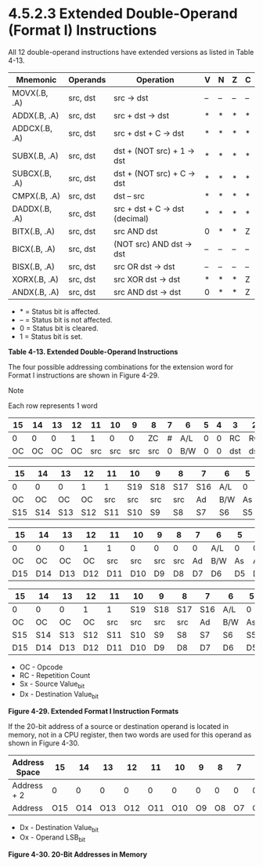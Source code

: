 # 4.5.2.3 Extended Double-Operand (Format I) Instructions

All 12 double-operand instructions have extended versions as listed in Table 4-13.

<a id="table-4-13"></a>

| Mnemonic     | Operands | Operation                       |  V  |  N  |  Z  |  C  |
| ------------ | -------- | ------------------------------- | --- | --- | --- | --- |
| MOVX(.B, .A)  | src, dst  | src → dst                     | –   | –   | –   | –   |
| ADDX(.B, .A)  | src, dst  | src + dst → dst               | \*  | \*  | \*  | \*  |
| ADDCX(.B, .A) | src, dst  | src + dst + C → dst           | \*  | \*  | \*  | \*  |
| SUBX(.B, .A)  | src, dst  | dst + (NOT src) + 1 → dst     | \*  | \*  | \*  | \*  |
| SUBCX(.B, .A) | src, dst  | dst + (NOT src) + C → dst     | \*  | \*  | \*  | \*  |
| CMPX(.B, .A)  | src, dst  | dst – src                     | \*  | \*  | \*  | \*  |
| DADDX(.B, .A) | src, dst  | src + dst + C → dst (decimal) | \*  | \*  | \*  | \*  |
| BITX(.B, .A)  | src, dst  | src AND dst                   | 0   | \*  | \*  | Z   |
| BICX(.B, .A)  | src, dst  | (NOT src) AND dst → dst       | –   | –   | –   | –   |
| BISX(.B, .A)  | src, dst  | src OR dst → dst              | –   | –   | –   | –   |
| XORX(.B, .A)  | src, dst  | src XOR dst → dst             | \*  | \*  | \*  | Z   |
| ANDX(.B, .A)  | src, dst  | src AND dst → dst             | 0   | \*  | \*  | Z   |

- \* = Status bit is affected.
- – = Status bit is not affected.
- 0 = Status bit is cleared.
- 1 = Status bit is set.

**Table 4-13. Extended Double-Operand Instructions**

The four possible addressing combinations for the extension word for Format I instructions are shown in Figure 4-29.

<a id="figure-4-29"></a>

> [!NOTE]
> Each row represents 1 word

| 15  | 14  | 13  | 12  | 11  | 10  | 9   | 8   | 7   | 6   | 5   | 4   | 3   | 2   | 1   | 0   |
| --- | --- | --- | --- | --- | --- | --- | --- | --- | --- | --- | --- | --- | --- | --- | --- |
| 0   | 0   | 0   | 1   | 1   | 0   | 0   | ZC  | \#  | A/L | 0   | 0   | RC  | RC  | RC  | RC  |
| OC  | OC  | OC  | OC  | src | src | src | src | 0   | B/W | 0   | 0   | dst | dst | dst | dst |

| 15  | 14  | 13  | 12  | 11  | 10  | 9   | 8   | 7   | 6   | 5   | 4   | 3   | 2   | 1   | 0   |
| --- | --- | --- | --- | --- | --- | --- | --- | --- | --- | --- | --- | --- | --- | --- | --- |
| 0   | 0   | 0   | 1   | 1   | S19 | S18 | S17 | S16 | A/L | 0   | 0   | 0   | 0   | 0   | 0   |
| OC  | OC  | OC  | OC  | src | src | src | src | Ad  | B/W | As  | As  | dst | dst | dst | dst |
| S15 | S14 | S13 | S12 | S11 | S10 | S9  | S8  | S7  | S6  | S5  | S4  | S3  | S2  | S1  | S0  |

| 15  | 14  | 13  | 12  | 11  | 10  | 9   | 8   | 7   | 6   | 5   | 4   | 3   | 2   | 1   | 0   |
| --- | --- | --- | --- | --- | --- | --- | --- | --- | --- | --- | --- | --- | --- | --- | --- |
| 0   | 0   | 0   | 1   | 1   | 0   | 0   | 0   | 0   | A/L | 0   | 0   | D19 | D18 | D17 | D16 |
| OC  | OC  | OC  | OC  | src | src | src | src | Ad  | B/W | As  | As  | dst | dst | dst | dst |
| D15 | D14 | D13 | D12 | D11 | D10 | D9  | D8  | D7  | D6  | D5  | D4  | D3  | D2  | D1  | D0  |

| 15  | 14  | 13  | 12  | 11  | 10  | 9   | 8   | 7   | 6   | 5   | 4   | 3   | 2   | 1   | 0   |
| --- | --- | --- | --- | --- | --- | --- | --- | --- | --- | --- | --- | --- | --- | --- | --- |
| 0   | 0   | 0   | 1   | 1   | S19 | S18 | S17 | S16 | A/L | 0   | 0   | D19 | D18 | D17 | D16 |
| OC  | OC  | OC  | OC  | src | src | src | src | Ad  | B/W | As  | As  | dst | dst | dst | dst |
| S15 | S14 | S13 | S12 | S11 | S10 | S9  | S8  | S7  | S6  | S5  | S4  | S3  | S2  | S1  | S0  |
| D15 | D14 | D13 | D12 | D11 | D10 | D9  | D8  | D7  | D6  | D5  | D4  | D3  | D2  | D1  | D0  |

- OC - Opcode
- RC - Repetition Count
- Sx - Source Value<sub>bit</sub>
- Dx - Destination Value<sub>bit</bit>

**Figure 4-29. Extended Format I Instruction Formats**

If the 20-bit address of a source or destination operand is located in memory, not in a CPU register, then two words are used for this operand as shown in Figure 4-30.

<a id="figure-4-30"></a>

| Address<br>Space | 15  | 14  | 13  | 12  | 11  | 10  | 9   | 8   | 7   | 6   | 5   | 4   | 3   | 2   | 1   | 0   |
| ---------------- | --- | --- | --- | --- | --- | --- | --- | --- | --- | --- | --- | --- | --- | --- | --- | --- |
| Address + 2      | 0   | 0   | 0   | 0   | 0   | 0   | 0   | 0   | 0   | 0   | 0   | 0   | D19 | D18 | D17 | D16 |
| Address          | O15 | O14 | O13 | O12 | O11 | O10 | O9  | O8  | O7  | O6  | O5  | O4  | O3  | O2  | O1  | O0  |

- Dx - Destination Value<sub>bit</bit>
- Ox - Operand LSB<sub>bit</sub>

**Figure 4-30. 20-Bit Addresses in Memory**
